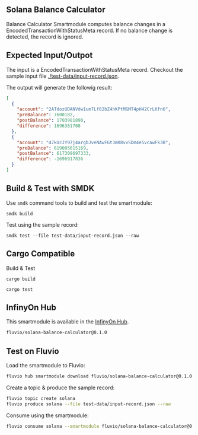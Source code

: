 ## Solana Balance Calculator

Balance Calculator Smartmodule computes balance changes in a  EncodedTransactionWithStatusMeta record. If no balance change is detected, the record is ignored.

## Expected Input/Outpot

The input is a EncodedTransactionWithStatusMeta record. Checkout the sample input file [./test-data/input-record.json](./test-data/input-record.json).

The output will generate the followig result:

```json
[
  {
    "account": "2ATdozUDANVdw1um7Lf82bZ4hKPtMGMT4pH42CrLKfn6",
    "preBalance": 7600182,
    "postBalance": 1703981890,
    "difference": 1696381708
  },
  {
    "account": "47kUcJY97j4argbJveNAwFGt3mK8vvSDm4e5vcawFk3B",
    "preBalance": 619005615169,
    "postBalance": 617308697333,
    "difference": -1696917836
  }
]
```

## Build & Test with SMDK

Use `smdk` command tools to build and test the smartmodule:

```
smdk build
```

Test using the sample record:

```
smdk test --file test-data/input-record.json --raw
```

## Cargo Compatible

Build & Test

```
cargo build
```

```
cargo test
```

## InfinyOn Hub

This smartmodule is available in the [InfinyOn Hub](https://infinyon.cloud/ui/hub).

```bash
fluvio/solana-balance-calculator@0.1.0
```

## Test on Fluvio

Load the smartmodule to Fluvio:

```bash
fluvio hub smartmodule download fluvio/solana-balance-calculator@0.1.0
```

Create a topic & produce the sample record:

```bash
fluvio topic create solana
fluvio produce solana --file test-data/input-record.json --raw
```

Consume using the smartmodule:

```bash
fluvio consume solana --smartmodule fluvio/solana-balance-calculator@0.1.0 -Bd --output json
```
